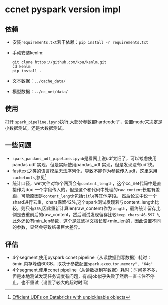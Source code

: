 # ccnet pyspark version impl

## 依赖

- 安装`requirements.txt`若干依赖：`pip install -r requirements.txt`
- 手动安装kenlm:

    ```shell
    git clone https://github.com/kpu/kenlm.git
    cd kenlm
    pip install .
    ```

- 文本数据：`../cache_data/`

- 模型数据：`../cc_net/data/`

## 使用

打开 `spark_pipeline.ipynb`执行,大部分参数都hardcode了，设置mode来决定是小数据测试，还是大数据测试。

## 一些问题

- `spark_pandans_udf_pipeline.ipynb`是看网上说udf太旧了，可以考虑使用pandas udf 实现，但是实际使用pandas_udf 实现，但是发现没有udf快。
- fasttext之类的语言模型无法序列化，导致不能作为参数传入udf，这里采用`cachetools`,参见[^1]
- 统计口径，wet文件对每个网页会有`content_length`，这个cc_net代码中是直接作为doc 一个字段传入的，但是这个和代码中处理的`raw_content`长度有差距，可能原因是`content_length`包括`title`等其他字段。
然后论文中说一个shard进行去重，chars保留42%,这个spark测试发现若与content_length比较，则只有`35%`,因此重新计算len(raw_content)作为`length`，最终统计留存比例是去重前后的raw_content，然后测试发现留存比较`keep chars:46.597 %`,此外还设有min_len参数，这个是过滤掉文档长度<min_len的，因此设置不同的参数，显然会导致结果巨大差异。

[^1]: [Efficient UDFs on Databricks with unpickleable objects](https://dcferreira.com/post/2022-03-spark-serialization/)

## 评估

- 4个segment,使用pyspark ccnet pipeline（从读数据到写数据）耗时：5min,内存峰值60GB，取决于参数配置`spark.executor.memory", "64g"`
- 4个segment,使用ccnet pipeline（从读数据到写数据）耗时：时间差不多，但是本地测试发现任务调度有问题，有点job似乎失败了然后一直卡住不停止，也不重试（设置了较大的超时时间）

